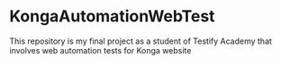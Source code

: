 # KongaAutomationWebTest
This repository is my final project as a student of Testify Academy that involves web automation tests for Konga website
